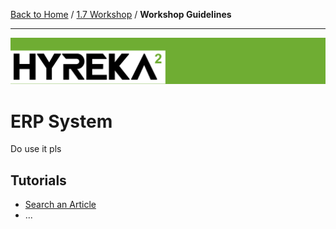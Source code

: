 [Back to Home](../../README.md) / [1.7 Workshop](1.7-workshop.md) / **Workshop Guidelines**

<hr>

![](images/header.png)

# ERP System

Do use it pls

## Tutorials
 
- [Search an Article](hyreka_search_article.md)
- ...